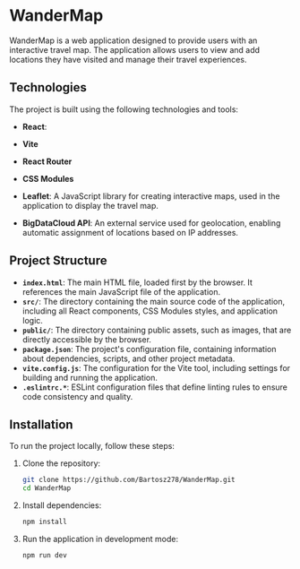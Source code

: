 # WanderMap

WanderMap is a web application designed to provide users with an interactive travel map. The application allows users to view and add locations they have visited and manage their travel experiences.

## Technologies

The project is built using the following technologies and tools:

- **React**:
- **Vite**
- **React Router**
- **CSS Modules**

- **Leaflet**: A JavaScript library for creating interactive maps, used in the application to display the travel map.
- **BigDataCloud API**: An external service used for geolocation, enabling automatic assignment of locations based on IP addresses.


## Project Structure

- **`index.html`**: The main HTML file, loaded first by the browser. It references the main JavaScript file of the application.
- **`src/`**: The directory containing the main source code of the application, including all React components, CSS Modules styles, and application logic.
- **`public/`**: The directory containing public assets, such as images, that are directly accessible by the browser.
- **`package.json`**: The project's configuration file, containing information about dependencies, scripts, and other project metadata.
- **`vite.config.js`**: The configuration for the Vite tool, including settings for building and running the application.
- **`.eslintrc.*`**: ESLint configuration files that define linting rules to ensure code consistency and quality.

## Installation

To run the project locally, follow these steps:

1. Clone the repository:
   ```bash
   git clone https://github.com/Bartosz278/WanderMap.git
   cd WanderMap
2. Install dependencies:
   ```bash
   npm install
3. Run the application in development mode:
   ```bash
   npm run dev
